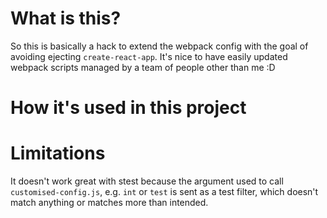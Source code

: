 # What is this?
So this is basically a hack to extend the webpack config with the goal
of avoiding ejecting `create-react-app`.  It's nice to have easily updated
webpack scripts managed by a team of people other than me :D

# How it's used in this project


# Limitations
It doesn't work great with stest because the argument
used to call `customised-config.js`, e.g. `int` or `test`
is sent as a test filter, which doesn't match anything or matches
more than intended.